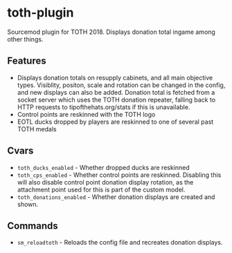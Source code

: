# toth-plugin
Sourcemod plugin for TOTH 2018. Displays donation total ingame among other things.

## Features

* Displays donation totals on resupply cabinets, and all main objective types. Visiblity, positon, scale and rotation can be changed in the config, and new displays can also be added. Donation total is fetched from a socket server which uses the TOTH donation repeater, falling back to HTTP requests to tipofthehats.org/stats if this is unavailable.
* Control points are reskinned with the TOTH logo
* EOTL ducks dropped by players are reskinned to one of several past TOTH medals

## Cvars

* `toth_ducks_enabled` - Whether dropped ducks are reskinned
* `toth_cps_enabled` - Whether control points are reskinned. Disabling this will also disable control point donation display rotation, as the attachment point used for this is part of the custom model.
* `toth_donations_enabled` - Whether donation displays are created and shown.

## Commands
* `sm_reloadtoth` - Reloads the config file and recreates donation displays.

